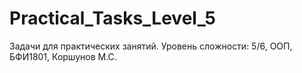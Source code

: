 # Practical_Tasks_Level_5
Задачи для практических занятий. Уровень сложности: 5/6, ООП, БФИ1801, Коршунов М.С.
